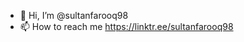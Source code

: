 - 👋 Hi, I’m @sultanfarooq98
- 📫 How to reach me https://linktr.ee/sultanfarooq98

<!---
sultanfarooq98/sultanfarooq98 is a ✨ special ✨ repository because its `README.md` (this file) appears on your GitHub profile.
You can click the Preview link to take a look at your changes.
--->
